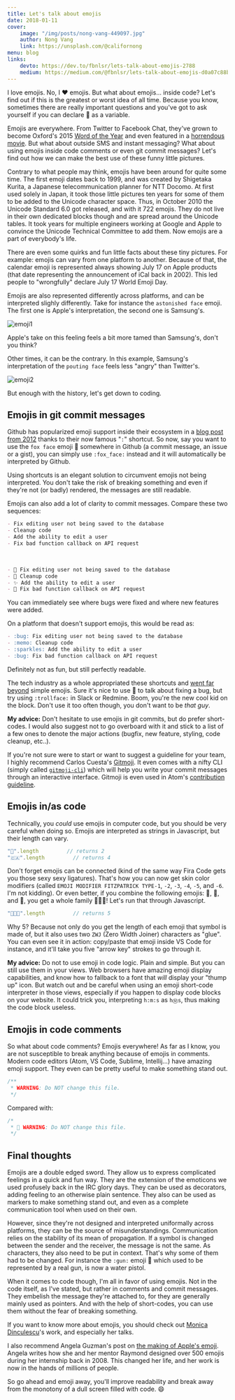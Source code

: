 ```yaml
---
title: Let's talk about emojis
date: 2018-01-11
cover:
    image: "/img/posts/nong-vang-449097.jpg"
    author: Nong Vang
    link: https://unsplash.com/@californong
menu: blog
links:
    devto: https://dev.to/fbnlsr/lets-talk-about-emojis-2788
    medium: https://medium.com/@fbnlsr/lets-talk-about-emojis-d0a07c88b319
---
```

I love emojis. No, I ❤️ emojis. But what about emojis... inside code? Let's find out if this is the greatest or worst idea of all time. Because you know, sometimes there are really important questions and you've got to ask yourself if you can declare 🤖 as a variable.

<!--more-->

Emojis are everywhere. From Twitter to Facebook Chat, they've grown to become Oxford's 2015 [Word of the Year](http://time.com/4114886/oxford-word-of-the-year-2015-emoji/) and even featured in a [horrendous movie](https://www.rottentomatoes.com/m/the_emoji_movie). But what about outside SMS and instant messaging? What about using emojis inside code comments or even git commit messages? Let's find out how we can make the best use of these funny little pictures.

Contrary to what people may think, emojis have been around for quite some time. The first emoji dates back to 1999, and was created by Shigetaka Kurita, a Japanese telecommunication planner for NTT Docomo. At first used solely in Japan, it took those little pictures ten years for some of them to be added to the Unicode character space. Thus, in October 2010 the Unicode Standard 6.0 got released, and with it 722 emojis. They do not live in their own dedicated blocks though and are spread around the Unicode tables. It took years for multiple engineers working at Google and Apple to convince the Unicode Technical Committee to add them. Now emojis are a part of everybody's life.

There are even some quirks and fun little facts about these tiny pictures. For example: emojis can vary from one platform to another. Because of that, the calendar emoji is represented always showing July 17 on Apple products (that date representing the announcement of iCal back in 2002). This led people to "wrongfully" declare July 17 World Emoji Day.

Emojis are also represented differently across platforms, and can be interpreted slighly differently. Take for instance the `astonished face` emoji. The first one is Apple's interpretation, the second one is Samsung's.

![emoji1](/img/posts/emoji1.png)

Apple's take on this feeling feels a bit more tamed than Samsung's, don't you think?

Other times, it can be the contrary. In this example, Samsung's interpretation of the `pouting face` feels less "angry" than Twitter's.

![emoji2](/img/posts/emoji2.png)

But enough with the history, let's get down to coding.

## Emojis in git commit messages

Github has popularized emoji support inside their ecosystem in a [blog post from 2012](https://github.com/blog/1289-emoji-autocomplete) thanks to their now famous "`:`" shortcut. So now, say you want to use the `fox face` emoji 🦊 somewhere in Github (a commit message, an issue or a gist), you can simply use `:fox_face:` instead and it will automatically be interpreted by Github.

Using shortcuts is an elegant solution to circumvent emojis not being interpreted. You don't take the risk of breaking something and even if they're not (or badly) rendered, the messages are still readable.

Emojis can also add a lot of clarity to commit messages. Compare these two sequences:

```markdown
- Fix editing user not being saved to the database
- Cleanup code
- Add the ability to edit a user
- Fix bad function callback on API request
```

&nbsp;

```markdown
- 🐛 Fix editing user not being saved to the database
- 📝 Cleanup code
- ✨ Add the ability to edit a user
- 🐛 Fix bad function callback on API request
```

You can immediately see where bugs were fixed and where new features were added.

On a platform that doesn't support emojis, this would be read as:

```markdown
- :bug: Fix editing user not being saved to the database
- :memo: Cleanup code
- :sparkles: Add the ability to edit a user
- :bug: Fix bad function callback on API request
```

Definitely not as fun, but still perfectly readable.

The tech industry as a whole appropriated these shortcuts and [went far beyond](https://www.webpagefx.com/tools/emoji-cheat-sheet/) simple emojis. Sure it's nice to use 🐛 to talk about fixing a bug, but try using `:trollface:` in Slack or Redmine. Boom, you're the new cool kid on the block. Don't use it too often though, you don't want to be *that guy*.

**My advice:** Don't hesitate to use emojis in git commits, but do prefer short-codes. I would also suggest not to go overboard with it and stick to a list of a few ones to denote the major actions (bugfix, new feature, styling, code cleanup, etc..).

If you're not sure were to start or want to suggest a guideline for your team, I highly recommend Carlos Cuesta's [Gitmoji](https://gitmoji.carloscuesta.me/). It even comes with a nifty CLI (simply called [`gitmoji-cli`](https://github.com/carloscuesta/gitmoji-cli)) which will help you write your commit messages through an interactive interface. Gitmoji is even used in Atom's [contribution guideline](https://github.com/atom/atom/blob/master/CONTRIBUTING.md#git-commit-messages).

## Emojis in/as code

Technically, you *could* use emojis in computer code, but you should be very careful when doing so. Emojis are interpreted as strings in Javascript, but their length can vary.

```javascript
"🐼".length         // returns 2
"🇨🇦".length         // returns 4
```

Don't forget emojis can be connected (kind of the same way Fira Code gets you those sexy sexy ligatures). That's how you can now get skin color modifiers (called `EMOJI MODIFIER FITZPATRICK TYPE-1`, `-2`, `-3`, `-4`, `-5`, and `-6`. I'm not kidding). Or even better, if you combine the following emojis: 👨, 👩, and 👧, you get a whole family 👨‍👩‍👧! Let's run that through Javascript.

```javascript
"👨‍👩‍👧".length         // returns 5
```

Why 5? Because not only do you get the length of each emoji that symbol is made of, but it also uses two `ZWJ` (Zero Width  Joiner) characters as "glue". You can even see it in action: copy/paste that emoji inside VS Code for instance, and it'll take you five "arrow key" strokes to go through it.

**My advice:** Do not to use emoji in code logic. Plain and simple. But you can still use them in your views. Web browsers have amazing emoji display capabilities, and know how to fallback to a font that *will* display your "thump up" icon. But watch out and be careful when using an emoji short-code interpreter in those views, especially if you happen to display code blocks on your website. It could trick you, interpreting `h:m:s` as `hⓂ️️s`, thus making the code block useless.

## Emojis in code comments

So what about code comments? Emojis everywhere! As far as I know, you are not susceptible to break anything because of emojis in comments. Modern code editors (Atom, VS Code, Sublime, Intellij...) have amazing emoji support. They even can be pretty useful to make something stand out.

```javascript
/**
 * WARNING: Do NOT change this file.
 */
```

Compared with:

```javascript
/*
 * 🛑 WARNING: Do NOT change this file.
 */
```

## Final thoughts

Emojis are a double edged sword. They allow us to express complicated feelings in a quick and fun way. They are the extension of the emoticons we used profusely back in the IRC glory days. They can be used as decorators, adding feeling to an otherwise plain sentence. They also can be used as markers to make something stand out, and even as a complete communication tool when used on their own.

However, since they're not designed and interpreted uniformally across platforms, they can be the source of misunderstandings. Communication relies on the stability of its mean of propagation. If a symbol is changed between the sender and the receiver, the message is not the same. As characters, they also need to be put in context. That's why some of them had to be changed. For instance the `:gun:` emoji 🔫 which used to be represented by a real gun, is now a water pistol.

When it comes to code though, I'm all in favor of using emojis. Not in the code itself, as I've stated, but rather in comments and commit messages. They embelish the message they're attached to, for they are generally mainly used as pointers. And with the help of short-codes, you can use them without the fear of breaking something.

If you want to know more about emojis, you should check out [Monica Dinculescu](https://meowni.ca/)'s work, and especially her talks.

I also recommend Angela Guzman's post on [the making of Apple's emoji](https://medium.com/@agzmn/the-making-of-apples-emoji-how-designing-these-tiny-icons-changed-my-life-16317250a9ee). Angela writes how she and her mentor Raymond designed over 500 emojis during her internship back in 2008. This changed her life, and her work is now in the hands of millions of people.

So go ahead and emoji away, you'll improve readability and break away from the monotony of a dull screen filled with code. 😄
